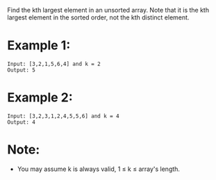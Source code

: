 ﻿﻿Find the kth largest element in an unsorted array. Note that it is the kth largest element in the sorted order, not the kth distinct element.

# Example 1:
```
Input: [3,2,1,5,6,4] and k = 2
Output: 5
```
# Example 2:
```
Input: [3,2,3,1,2,4,5,5,6] and k = 4
Output: 4
```
# Note:
- You may assume k is always valid, 1 ≤ k ≤ array's length.
